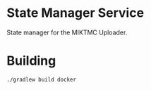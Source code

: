 # State Manager Service
  
State manager for the MIKTMC Uploader. 

# Building

`./gradlew build docker`

